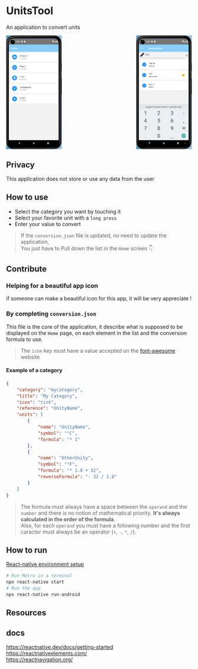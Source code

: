 # UnitsTool
An application to convert units

<div style="display: flex; flex-direction: row; justify-content: space-between;">
    <img alt="home" src="screenshot/home.png" style="width: 30%; height: 30%;"/>
    <img alt="temperature" src="screenshot/temperature.png" style="width: 30%; height: 30%;"/>
</div>

## Privacy
This application does not store or use any data from the user 

## How to use

* Select the category you want by touching it
* Select your favorite unit with a `long press`
* Enter your value to convert

> If the `conversion.json` file is updated, no need to update the application,  
> You just have to Pull down the list in the `Home` screen 👇

## Contribute

### Helping for a beautiful app icon
if someone can make a beautiful icon for this app, it will be very appreciate !

### By completing `conversion.json`
This file is the core of the application, it describe what is supposed to be displayed on the `Home` page, on each element in the list and the conversion formula to use.

> The `icon` key must have a value accepted on the [font-awesome](https://fontawesome.com/) website
#### Example of a category
```json
{
    "category": "mycategory",
    "title": "My Category",
    "icon": "tint",
    "reference": "UnityName",
    "units": [
        {
            "name": "UnityName",
            "symbol": "°C",
            "formula": "* 1"
        },
        {
            "name": "OtherUnity",
            "symbol": "°F",
            "formula": "* 1.8 + 32",
            "reverseFormula": "- 32 / 1.8"
        }
    ]
}
```
> The formula must always have a space between the `operand` and the `number` and there is no notion of mathematical priority. **It's always calculated in the order of the formula**.  
Also, for each `operand` you must have a following number and the first caracter must always be an operator (`+`, `-`, `*`, `/`).

## How to run

[React-native environment setup](https://reactnative.dev/docs/environment-setup)
```bash
# Run Metro in a terminal
npx react-native start
# Run the app
npx react-native run-android
```

## Resources

## docs
https://reactnative.dev/docs/getting-started  
https://reactnativeelements.com/    
https://reactnavigation.org/
